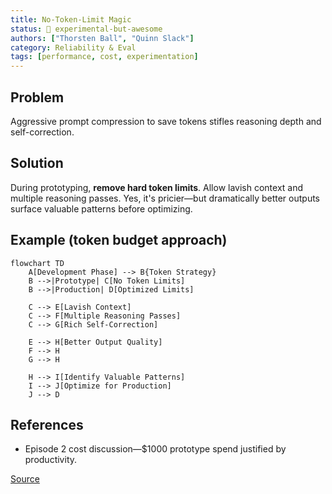 ```yaml
---
title: No-Token-Limit Magic
status: 🧪 experimental-but-awesome
authors: ["Thorsten Ball", "Quinn Slack"]
category: Reliability & Eval
tags: [performance, cost, experimentation]
---
```


## Problem
Aggressive prompt compression to save tokens stifles reasoning depth and self-correction.

## Solution
During prototyping, **remove hard token limits**. Allow lavish context and multiple reasoning passes. Yes, it's pricier—but dramatically better outputs surface valuable patterns before optimizing.

## Example (token budget approach)
```mermaid
flowchart TD
    A[Development Phase] --> B{Token Strategy}
    B -->|Prototype| C[No Token Limits]
    B -->|Production| D[Optimized Limits]
    
    C --> E[Lavish Context]
    C --> F[Multiple Reasoning Passes]
    C --> G[Rich Self-Correction]
    
    E --> H[Better Output Quality]
    F --> H
    G --> H
    
    H --> I[Identify Valuable Patterns]
    I --> J[Optimize for Production]
    J --> D
```

## References
- Episode 2 cost discussion—$1000 prototype spend justified by productivity.

[Source](https://youtu.be/Cor-t9xC1ck?t=1330)